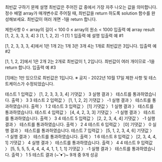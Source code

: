 최빈값 구하기
문제 설명
최빈값은 주어진 값 중에서 가장 자주 나오는 값을 의미합니다. 정수 배열 array가 매개변수로 주어질 때, 최빈값을 return 하도록 solution 함수를 완성해보세요. 최빈값이 여러 개면 -1을 return 합니다.

제한사항
0 < array의 길이 < 100
0 ≤ array의 원소 < 1000
입출력 예
array	result
[1, 2, 3, 3, 3, 4]	3
[1, 1, 2, 2]	-1
[1]	1
입출력 예 설명
입출력 예 #1

[1, 2, 3, 3, 3, 4]에서 1은 1개 2는 1개 3은 3개 4는 1개로 최빈값은 3입니다.
입출력 예 #2

[1, 1, 2, 2]에서 1은 2개 2는 2개로 최빈값이 1, 2입니다. 최빈값이 여러 개이므로 -1을 return 합니다.
입출력 예 #3

[1]에는 1만 있으므로 최빈값은 1입니다.
※ 공지 - 2022년 10월 17일 제한 사항 및 테스트케이스가 수정되었습니다.

테스트 1
입력값 〉	[1, 2, 3, 3, 3, 4]
기댓값 〉	3
실행 결과 〉	테스트를 통과하였습니다.
출력 〉	3 3
테스트 2
입력값 〉	[1, 1, 2, 2]
기댓값 〉	-1
실행 결과 〉	테스트를 통과하였습니다.
출력 〉	1 2
테스트 3
입력값 〉	[1]
기댓값 〉	1
실행 결과 〉	테스트를 통과하였습니다.
테스트 4
입력값 〉	[4, 4, 2, 3, 3]
기댓값 〉	-1
실행 결과 〉	테스트를 통과하였습니다.
출력 〉	3 4
테스트 5
입력값 〉	[2, 2, 3, 4, 4]
기댓값 〉	-1
실행 결과 〉	테스트를 통과하였습니다.
출력 〉	2 4
테스트 6
입력값 〉	[0]
기댓값 〉	0
실행 결과 〉	테스트를 통과하였습니다.
테스트 7
입력값 〉	[5, 1, 2, 3, 4, 6]
기댓값 〉	-1
실행 결과 〉	테스트를 통과하였습니다.
출력 〉	1 6
테스트 8
입력값 〉	[2, 3, 4, 4, 1]
기댓값 〉	4
실행 결과 〉	테스트를 통과하였습니다.
출력 〉	4 4
테스트 9
입력값 〉	[5, 5, 5, 5, 4, 4, 4, 4, 1, 1, 1, 1]
기댓값 〉	-1
실행 결과 〉	테스트를 통과하였습니다.
출력 〉	1 5
테스트 결과 (~˘▾˘)~
9개 중 9개 성공